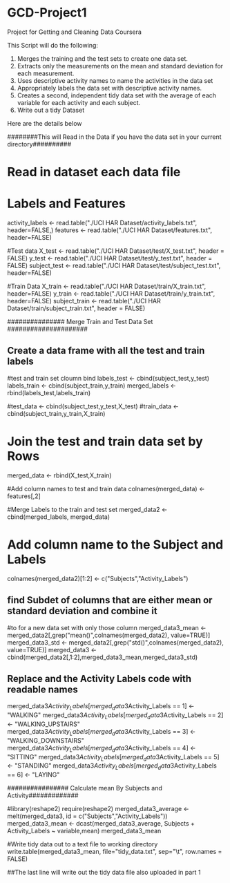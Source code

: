 GCD-Project1
============

Project for Getting and Cleaning Data Coursera

This Script will do the following:

1. Merges the training and the test sets to create one data set.
2. Extracts only the measurements on the mean and standard deviation for each measurement. 
3. Uses descriptive activity names to name the activities in the data set
4. Appropriately labels the data set with descriptive activity names. 
5. Creates a second, independent tidy data set with the average of each variable for each activity and each subject.
6. Write out a tidy Dataset 


Here are the details below

########This will Read in the Data if you have the data set in your current directory##########

# Read in dataset each data file
# Labels and Features
activity_labels <- read.table("./UCI HAR Dataset/activity_labels.txt", header=FALSE,)
features <- read.table("./UCI HAR Dataset/features.txt", header=FALSE)

#Test data
X_test <- read.table("./UCI HAR Dataset/test/X_test.txt", header = FALSE)
y_test <- read.table("./UCI HAR Dataset/test/y_test.txt", header = FALSE)
subject_test <- read.table("./UCI HAR Dataset/test/subject_test.txt", header=FALSE)

#Train Data
X_train <- read.table("./UCI HAR Dataset/train/X_train.txt", header=FALSE)
y_train <- read.table("./UCI HAR Dataset/train/y_train.txt", header=FALSE)
subject_train <- read.table("./UCI HAR Dataset/train/subject_train.txt", header = FALSE)


############### Merge Train and Test Data Set #####################

## Create a data frame with all the test and train labels
#test and train set cloumn bind
labels_test <- cbind(subject_test,y_test)
labels_train <- cbind(subject_train,y_train)
merged_labels <- rbind(labels_test,labels_train)

#test_data <- cbind(subject_test,y_test,X_test)
#train_data <- cbind(subject_train,y_train,X_train)

# Join the test and train data set by Rows
merged_data <- rbind(X_test,X_train)

#Add column names to test and train data
colnames(merged_data) <- features[,2]

#Merge Labels to the train and test set
merged_data2 <- cbind(merged_labels, merged_data)

# Add column name to the Subject and Labels
colnames(merged_data2)[1:2] <- c("Subjects","Activity_Labels")

## find Subdet of columns that are either mean or standard deviation and combine it
#to for a new data set with only those column
merged_data3_mean <- merged_data2[,grep("mean()",colnames(merged_data2), value=TRUE)]
merged_data3_std <- merged_data2[,grep("std()",colnames(merged_data2), value=TRUE)]
merged_data3 <- cbind(merged_data2[,1:2],merged_data3_mean,merged_data3_std)

## Replace and the Activity Labels code with readable names
merged_data3$Activity_Labels[merged_data3$Activity_Labels == 1] <- "WALKING"
merged_data3$Activity_Labels[merged_data3$Activity_Labels == 2] <- "WALKING_UPSTAIRS"
merged_data3$Activity_Labels[merged_data3$Activity_Labels == 3] <- "WALKING_DOWNSTAIRS"
merged_data3$Activity_Labels[merged_data3$Activity_Labels == 4] <- "SITTING"
merged_data3$Activity_Labels[merged_data3$Activity_Labels == 5] <- "STANDING"
merged_data3$Activity_Labels[merged_data3$Activity_Labels == 6] <- "LAYING"


################ Calculate mean By Subjects and Activity#############

#library(reshape2)
require(reshape2)
merged_data3_average <- melt(merged_data3, id = c("Subjects","Activity_Labels"))
merged_data3_mean <- dcast(merged_data3_average, Subjects + Activity_Labels ~ variable,mean)
merged_data3_mean

#Write tidy data out to a text file to working directory
write.table(merged_data3_mean, file="tidy_data.txt", sep="\t", row.names = FALSE)

##The last line will write out the tidy data file also uploaded in part 1
